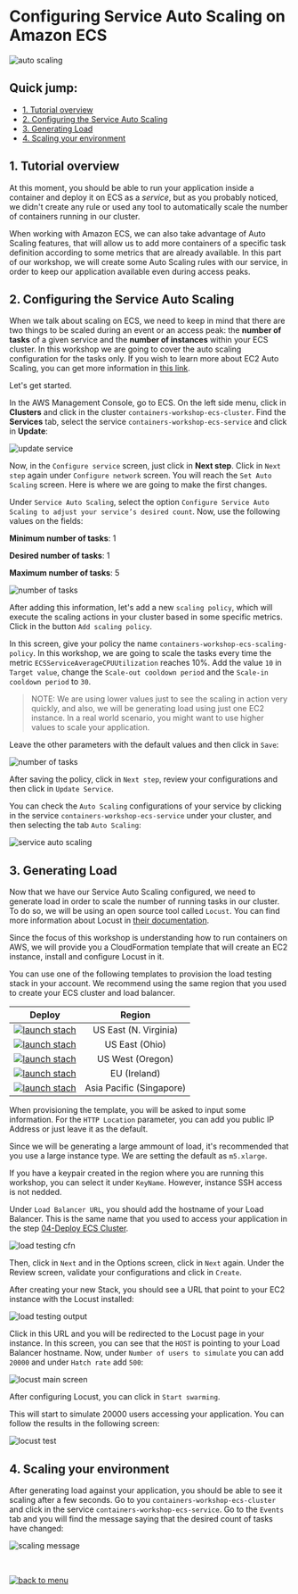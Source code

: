 # Configuring Service Auto Scaling on Amazon ECS

![auto scaling](/06-AutoScaling/images/auto_scaling.png)

## Quick jump:

* [1. Tutorial overview](/06-AutoScaling#1-tutorial-overview)
* [2. Configuring the Service Auto Scaling](/06-AutoScaling#2-configuring-the-service-auto-scaling)
* [3. Generating Load](/06-AutoScaling#3-generating-load)
* [4. Scaling your environment](/06-AutoScaling#4-scaling-your-environment)

## 1. Tutorial overview

At this moment, you should be able to run your application inside a container and deploy it on ECS as a *service*, but as you probably noticed, we didn't create any rule or used any tool to automatically scale the number of containers running in our cluster.

When working with Amazon ECS, we can also take advantage of Auto Scaling features, that will allow us to add more containers of a specific task definition according to some metrics that are already available. In this part of our workshop, we will create some Auto Scaling rules with our service, in order to keep our application available even during access peaks.

## 2. Configuring the Service Auto Scaling

When we talk about scaling on ECS, we need to keep in mind that there are two things to be scaled during an event or an access peak: the **number of tasks** of a given service and the **number of instances** within your ECS cluster. In this workshop we are going to cover the auto scaling configuration for the tasks only. If you wish to learn more about EC2 Auto Scaling, you can get more information in [this link](https://aws.amazon.com/pt/autoscaling/).

Let's get started.

In the AWS Management Console, go to ECS. On the left side menu, click in **Clusters** and click in the cluster `containers-workshop-ecs-cluster`. Find the **Services** tab, select the service `containers-workshop-ecs-service` and click in **Update**:

![update service](/06-AutoScaling/images/update_service.png)

Now, in the `Configure service` screen, just click in **Next step**. Click in `Next step` again under `Configure network` screen. You will reach the `Set Auto Scaling` screen. Here is where we are going to make the first changes.

Under `Service Auto Scaling`, select the option `Configure Service Auto Scaling to adjust your service’s desired count`. Now, use the following values on the fields:

**Minimum number of tasks**: 1

**Desired number of tasks**: 1

**Maximum number of tasks**: 5

![number of tasks](/06-AutoScaling/images/number_of_tasks.png)

After adding this information, let's add a new `scaling policy`, which will execute the scaling actions in your cluster based in some specific metrics. Click in the button `Add scaling policy`.

In this screen, give your policy the name `containers-workshop-ecs-scaling-policy`. In this workshop, we are going to scale the tasks every time the metric `ECSServiceAverageCPUUtilization` reaches 10%. Add the value `10` in `Target value`, change the `Scale-out cooldown period` and the `Scale-in cooldown period` to `30`.

>NOTE: We are using lower values just to see the scaling in action very quickly, and also, we will be generating load using just one EC2 instance. In a real world scenario, you might want to use higher values to scale your application.

Leave the other parameters with the default values and then click in `Save`:

![number of tasks](/06-AutoScaling/images/ecs_scaling_policy.png)

After saving the policy, click in `Next step`, review your configurations and then click in `Update Service`.

You can check the `Auto Scaling` configurations of your service by clicking in the service `containers-workshop-ecs-service` under your cluster, and then selecting the tab `Auto Scaling`:

![service auto scaling](/06-AutoScaling/images/service_auto_scaling.png)

## 3. Generating Load

Now that we have our Service Auto Scaling configured, we need to generate load in order to scale the number of running tasks in our cluster. To do so, we will be using an open source tool called `Locust`. You can find more information about Locust in [their documentation](https://docs.locust.io/en/stable/).

Since the focus of this workshop is understanding how to run containers on AWS, we will provide you a CloudFormation template that will create an EC2 instance, install and configure Locust in it.

You can use one of the following templates to provision the load testing stack in your account. We recommend using the same region that you used to create your ECS cluster and load balancer.

|Deploy | Region |
|:---:|:---:|
|[![launch stach](/01-EnvironmentSetup/images/launch_stack_button.png)][us-east-1-load-testing] | US East (N. Virginia)|
|[![launch stach](/01-EnvironmentSetup/images/launch_stack_button.png)][us-east-2-load-testing] | US East (Ohio)|
|[![launch stach](/01-EnvironmentSetup/images/launch_stack_button.png)][us-west-2-load-testing] | US West (Oregon)|
|[![launch stach](/01-EnvironmentSetup/images/launch_stack_button.png)][eu-west-1-load-testing] | EU (Ireland)|
|[![launch stach](/01-EnvironmentSetup/images/launch_stack_button.png)][ap-southeast-1-load-testing] | Asia Pacific (Singapore)|


When provisioning the template, you will be asked to input some information. For the `HTTP Location` parameter, you can add you public IP Address or just leave it as the default.

Since we will be generating a large ammount of load, it's recommended that you use a large instance type. We are setting the default as `m5.xlarge`.

If you have a keypair created in the region where you are running this workshop, you can select it under `KeyName`. However, instance SSH access is not nedded.

Under `Load Balancer URL`, you should add the hostname of your Load Balancer. This is the same name that you used to access your application in the step [04-Deploy ECS Cluster](/04-DeployEcsCluster#6-testing-our-service-deployments-from-the-console-and-the-alb).

![load testing cfn](/06-AutoScaling/images/load_test_cfn.png)

Then, click in `Next` and in the Options screen, click in `Next` again. Under the Review screen, validate your configurations and click in `Create`.

After creating your new Stack, you should see a URL that point to your EC2 instance with the Locust installed:

![load testing output](/06-AutoScaling/images/load_test_output.png)

Click in this URL and you will be redirected to the Locust page in your instance. In this screen, you can see that the `HOST` is pointing to your Load Balancer hostname. Now, under `Number of users to simulate` you can add `20000` and under `Hatch rate` add `500`:

![locust main screen](/06-AutoScaling/images/locust_main_screen.png)

After configuring Locust, you can click in `Start swarming`.

This will start to simulate 20000 users accessing your application. You can follow the results in the following screen:

![locust test](/06-AutoScaling/images/locust_test.png)

## 4. Scaling your environment

After generating load against your application, you should be able to see it scaling after a few seconds. Go to you `containers-workshop-ecs-cluster` and click in the service `containers-workshop-ecs-service`. Go to the `Events` tab and you will find the message saying that the desired count of tasks have changed:

![scaling message](/06-AutoScaling/images/scaling_message.png)

<br>

[![back to menu](/images/back_to_menu.png)][back-to-menu]

[back-to-menu]: https://github.com/bemer/containers-on-aws-workshop


[us-east-1-load-testing]: https://console.aws.amazon.com/cloudformation/home?region=us-east-1#/stacks/new?stackName=containers-workshop-load-testing&templateURL=https://s3.amazonaws.com/containers-on-aws-workshop-vpc/load_test_instance.json
[us-east-2-load-testing]: https://console.aws.amazon.com/cloudformation/home?region=us-east-2#/stacks/new?stackName=containers-workshop-load-testing&templateURL=https://s3.amazonaws.com/containers-on-aws-workshop-vpc/load_test_instance.json
[us-west-2-load-testing]: https://console.aws.amazon.com/cloudformation/home?region=us-west-2#/stacks/new?stackName=containers-workshop-load-testing&templateURL=https://s3.amazonaws.com/containers-on-aws-workshop-vpc/load_test_instance.json
[eu-west-1-load-testing]: https://console.aws.amazon.com/cloudformation/home?region=eu-west-1#/stacks/new?stackName=containers-workshop-load-testing&templateURL=https://s3.amazonaws.com/containers-on-aws-workshop-vpc/load_test_instance.json
[ap-southeast-1-load-testing]: https://console.aws.amazon.com/cloudformation/home?region=ap-southeast-1#/stacks/new?stackName=containers-workshop-load-testing&templateURL=https://s3.amazonaws.com/containers-on-aws-workshop-vpc/load_test_instance.json
